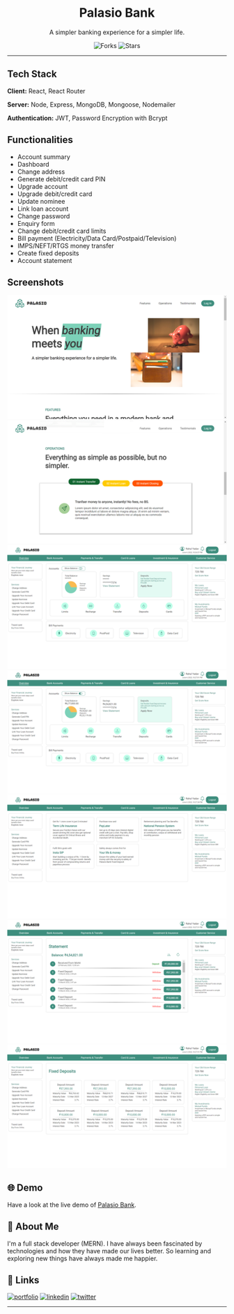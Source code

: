 <div align="center">

# Palasio Bank

A simpler banking experience for a simpler life.

![Forks](https://img.shields.io/github/forks/rahulyadav139/palasio-bank)
![Stars](https://img.shields.io/github/stars/rahulyadav139/palasio-bank)

</div>

---

## Tech Stack

**Client:** React, React Router

**Server:** Node, Express, MongoDB, Mongoose, Nodemailer

**Authentication:** JWT, Password Encryption with Bcrypt


## Functionalities

- Account summary
- Dashboard
- Change address
- Generate debit/credit card PIN
- Upgrade account
- Upgrade debit/credit card
- Update nominee
- Link loan account
- Change password
- Enquiry form
- Change debit/credit card limits
- Bill payment (Electricity/Data Card/Postpaid/Television)
- IMPS/NEFT/RTGS money transfer
- Create fixed deposits
- Account statement


## Screenshots


![App Screenshot](src/Assets/screenshots/screenshot-1.png)
![App Screenshot](src/Assets/screenshots/screenshot-2.png)
![App Screenshot](src/Assets/screenshots/screenshot-3.png)
![App Screenshot](src/Assets/screenshots/screenshot-4.png)
![App Screenshot](src/Assets/screenshots/screenshot-5.png)
![App Screenshot](src/Assets/screenshots/screenshot-6.png)
![App Screenshot](src/Assets/screenshots/screenshot-7.png)


## 🌐 Demo

Have a look at the live demo of [Palasio Bank](https://palasio-bank.netlify.app/).


## 🚀 About Me

I'm a full stack developer (MERN). I have always been fascinated by technologies and how they have made our lives better. So learning and exploring new things have always made me happier.


## 🔗 Links
[![portfolio](https://img.shields.io/badge/my_portfolio-000?style=for-the-badge&logo=ko-fi&logoColor=white)](https://rahulyadav.tech/)
[![linkedin](https://img.shields.io/badge/linkedin-0A66C2?style=for-the-badge&logo=linkedin&logoColor=white)](https://www.linkedin.com/in/rahulyadav139/)
[![twitter](https://img.shields.io/badge/twitter-1DA1F2?style=for-the-badge&logo=twitter&logoColor=white)](https://twitter.com/rahulyadav139/)

---
